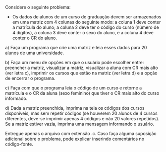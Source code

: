 Considere o seguinte problema:
- Os dados de alunos de um curso de graduação devem ser armazenados em uma matriz com 4 colunas do seguinte modo:
    a coluna 1 deve conter a matrícula do aluno;
    a coluna 2 deve ter o código do curso (número de 4 dígitos),
    a coluna 3 deve conter o sexo do aluno,
    e a coluna 4 deve conter o CR do aluno. 

a) Faça um programa que crie uma matriz e leia esses dados para 20 alunos de uma universidade. 

b) Faça um menu de opções em que o usuário pode escolher entre:
    preencher a matriz,
    visualizar a matriz,
    visualizar a aluna com CR mais alto (ver letra c),
    imprimir os cursos que estão na matriz (ver letra d)
    e a opção de encerrar o programa.

c) Faça com que o programa leia o código de um curso
    e retorne a matrícula e o CR da aluna (sexo feminino) que tiver o CR mais alto do curso informado.  

d) Dada a matriz preenchida, imprima na tela os códigos dos cursos disponíveis, mas sem repetir códigos
(se houverem 20 alunos de 4 cursos diferentes, deve-se imprimir apenas 4 códigos e não 20 valores repetidos).
Se a matriz estiver vazia, imprima uma mensagem informando o usuário.

Entregue apenas o arquivo com extensão .c. Caso faça alguma suposição adicional sobre o problema, pode explicar inserindo comentários no código-fonte.
